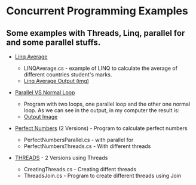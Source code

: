 # Concurrent Programming Examples
## Some examples with Threads, Linq, parallel for and some parallel stuffs.

* [Linq Average](LinqAverage/)
	*  LINQAverage.cs - example of LINQ to calculate the average of different countries student's marks.
	*  [Linq Average Output (img)](LinqAverage/imgs/output.png)

* [Parallel VS Normal Loop](ParallelVSNormalLoop/)
	*  Program with two loops, one parallel loop and the other one normal loop. As we can see in the output, in my computer the result is:
	*  [Output Image](ParallelVSNormalLoop/output.png)

* [Perfect Numbers](PerfectNumbers/) (2 Versions) - Program to calculate perfect numbers
	*  PerfectNumbersParallel.cs - with parallel for
	*  PerfectNumbersThreads.cs - With different threads

* [THREADS](Threads/) - 2 Versions using Threads
	*  CreatingThreads.cs - Creating diffent threads
	*  ThreadsJoin.cs - Program to create different threads using Join






